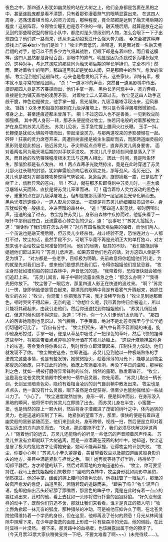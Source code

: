 夜色之中，那四道人影犹如幽灵般的站在大树之上，他们全身都是包裹在黑袍之中，甚至连脸庞都是看不清楚，只有着那弥漫着煞气的眼睛显露出来。
在这四人周身，还荡漾着相当惊人的灵力波动，那种程度，竟全部都是达到了融天境后期的程度！这般阵容，令得牧尘瞳孔也是忍不住的一缩，融天境后期，就算是放在之前见到的那些精锐型的冒险小队中，都绝对是头领级别的人物，怎么会眼下一下子出现四位？他们这一路而来，还从未主动招惹过什么强大势力癢。
�怎会被这种麻烦找上门来�br/>“你们是谁？！”牧尘声音低沉，冷喝道，若是面对着一名融天境后期的对手，他可以不费多少力气将其战胜，但眼下却是有着四位，而且看这模样，这四人显然都是身经百战，那眼中的煞气，明显是因为杀戮过多而堆积起来的，这种对手，与北苍灵院的那些同为融天境后期的学长学姐们，完全不同！然而，面对着牧尘的喝声，那四道黑影却是犹如未闻，只是那眼中的煞气，愈发的浓郁。
牧尘见到他们这般阵仗，心头也是愈发的沉下去，这些家伙，训练有素，根本就不是寻常的冒险团队。
“杀！”一道冰冷的声音，突然自一道黑影嘴中传出，旋即那四人竟是齐齐暴掠而出，他们手掌一握。
黑色长矛闪现手中，灵力奔腾，直接是化为铺天盖地的凌厉矛影。
对着牧尘二人笼罩过去。
牧尘见这四人动手这般干脆，神色也是微变，他手掌一握，黑光凝聚，九级浮屠塔浮现出来，迎风暴涨。
铛铛！众多矛影狠狠的暴刺在九级浮屠塔上，却只是令得浮屠塔微微颤动。
塔身之上，甚至连痕迹都未曾落下。
唰！不过这四人也不是善类，一见到牧尘防御强横。
其中两人身形一转，那矛头便是绕过牧尘，快若闪电般的对着那被牧尘护在身后的苏灵儿而去。
苏灵儿见状，玉手急忙握上腰间火红长鞭。
玉手一抖。
长鞭便是犹如火蟒般呼啸而出，带起滚滚灵力，与那两道攻来的矛影硬憾在一起。
砰砰！狂暴的灵力席卷开来，周遭巨树直接是被生生震断而去，而那两道幽灵般的黑影则是趁此掠出，贴近苏灵儿，矛尖带起点点寒芒，直奔苏灵儿周身要害。
面对着两名同为融天境后期的对手联手进攻。
苏灵儿几乎是顷刻间便是落入了下风，而且她的攻势狠辣程度根本无法与这两人相比。
因此一时间，竟是险象环生，那俏脸都是有点发白。
咻！两点森寒矛光陡然掠出，竟是在此时穿透了苏灵儿那火红长鞭的封锁，犹如奔雷般点向后者双肩之处，那等劲风，凌厉无匹。
苏灵儿也是被对方那狠辣攻势惊得气势锐减，急急后退，旋即娇躯一震，已是贴在了树干上，俏脸异常的苍白。
铛！不过，就在那矛影即将刺中苏灵儿时，一座九级浮屠塔从天而降，直接是将苏灵儿笼罩而进。
叮！蕴含着惊人灵力波动的黑色长矛，重重的点在那九级浮屠塔上，但却是被那荡漾的一层层黑色光晕化解而去。
黑色光塔迅速缩小，一道人影从旁掠出，一把便是将苏灵儿纤细腰肢揽进怀中，身形犹如狡兔一般掠出，冲进黑暗的森林中。
“追！”那四道人影见状，顿时厉喝出声，迅速的追了过去。
牧尘抱住苏灵儿，身形自森林中疾掠而过，他低头看了一眼怀中那俏脸苍白，还流露着心悸之色的少女，道：“没事吧？”苏灵儿摇摇头，道：“谢谢你了我们现在怎么办啊？”对方有四名融天境后期的强者，而他们两人，一个虽说也是融天境后期，但苏灵儿少经杀伐，战斗经验不足，恐怕连对方一人都打不过，牧尘的话，虽然手段不少，可眼下毕竟不再是光明正大的单打独斗，对方想来也不会给牧尘任何准备的时间。
他们的局势，极其的不妙。
“我们能拖到等姐姐他们赶过来吗？”苏灵儿低声道，如果苏萱他们也在的话，对方这四人倒是不足为惧了。
“对方都是一些老手，目标极为明确，先前故意将你姐姐他们引走，为的就是先对我们出手，想来他们是想抓住我们后，令得你姐姐他们投鼠忌器。
”牧尘身形犹如猎豹般的掠过森林中，声音低沉的道。
“我带着你，恐怕很快就会被他们追赶上来。
”苏灵儿闻言，眸子中顿时流露出焦急之色：“那怎么办啊？”“我得先把你放下。
”牧尘瞥了一眼后方，那里四道人影正在快速的追过来。
“啊？”苏灵儿一愣，旋即俏脸便是雪白起来，那漂亮的眼睛中竟是有着雾气升腾起来，她抓住牧尘的衣衫：“牧尘，你混蛋！你把我放下来，我才没稀罕你救！”牧尘见到她那面色，顿时哭笑不得起来，无奈的道：“你想什么呢，我带着你终归会被追上，所以只能将其藏起来，由我引走他们，然后你迅速找到你姐姐他们。
”苏灵儿俏脸通红，但这时候也顾不得这些，急道：“不行，你一个人引走他们太危险了。
”那四人的厉害她刚刚也见识过，煞气腾腾，下手狠毒，绝对不是北苍灵院里与学长学姐们切磋时可比了。
“我自有分寸。
”牧尘摇摇头，语气中有着不容置疑的味道，旋即他身形掠过，手掌一吸，便是从草丛中吸过了一把绿色的草叶，然后飞快的捏碎这些草叶，将那些带着点点异味的草汁洒在苏灵儿娇躯上。
“这些汁液能掩盖你身上的味道，等会我会将你丢出去，到时候你立即潜藏起来，压制住灵力波动，他们就发现不了你。
”牧尘做完这些，立即说道。
苏灵儿见到他以一种极端熟练的手法做完这些事情，也是有些发愣，她微微抬头，趁着薄薄的月光下，能够见到牧尘那俊逸的脸庞，只不过此时的他，脸庞上布满着冷冽，再没了平日的温和，那种锐利之色，犹如一柄被打磨得异常锋利的长剑，悄然的露鞘，散发着锋芒。
“牧尘，这是我在北苍灵院灵值殿中换来的一柄中品灵器，你先用着。
”苏灵儿取出一柄长剑，长剑呈现暗青色彩，隐约有着相当凌厉的剑气自剑鞘中散发出来。
牧尘也是点点头，他一直没有什么灵器，眼下虽然是仓促获得，但至少也能勉强增加一些战斗力了。
“小心了。
”牧尘速度陡然加快，身形一转，便是斜冲而出，在身形没入黑暗的瞬间，他将怀中的苏灵儿立即抛了出去。
而苏灵儿身在半空，小蛮腰一扭，也是悄然的掠上一颗大树，然后将身子潜藏进了茂密的树叶之中，体内运转的灵力，也是迅速的压制了下来。
她紧张的望着下方，那里，很快的便是有着四道幽灵般的黑影紧随而至，他们来到此处，身形微顿，视线一扫，然后便是立即对着牧尘远去的方向追杀而去。
“快点，那边要拖不住了，我们必须尽快解决掉这两人！”随着他们的远去，苏灵儿还能隐约的听见一些低沉的声音顺着风声传来。
苏灵儿并没有立即就跃下大树逃离，而是一直潜藏在茂密的树叶中，她知道，牧尘这是冒了极大的危险方才让得她安全，她可不能再莽撞，让得牧尘的计划失败。
“牧尘，你要小心啊！”苏灵儿小拳头紧握着，美目望着牧尘以及那四道幽灵般身影消失的地方，美目中满是紧张与担忧之色。
唰！她再度等待了好半晌，待得终于一切都平静后，方才矫健的跃下，然后对着营地的方向迅速掠去。
“牧尘，你可要坚持住，我马上去找姐姐他们来救你！”幽暗的森林中，牧尘身形犹如阴影中黑豹，悄然掠过，他的手掌，缓缓的握上腰间的青色长剑，他视线瞥了一眼后方，那里的破风声愈发的急促，四道黑影，若隐若现的追踪而来。
“跟来了吗？”牧尘轻声自语，旋即他伸出舌头轻轻舔了舔嘴唇，那黑色的眸子中，竟是在此时有着一点点的猩红涌出来，此时的他，看上去犹如一头即将进行扑食的凶狠豺狼。
“好久没有这样的动手了，既然你们穷追不舍，那就让我们来看看，谁才是真正的猎人吧！”牧尘唇角掀起一抹亢奋的弧度，那种猎杀的冲动，可是被他压抑许久了啊，在北苍灵院他得维持着一个学员的身份，但在这里，他却再没了任何的顾忌！月光从林间缝隙中照耀下来，在少年那俊逸的面庞上形成一片有些森冷的光弧，他的侧脸，在此时显得一片漠然。
接下来，那灵路中的血祸者，也该展露出属于他的獠牙了。
（今天月票33票大家伙稍微支持一下吧，不要太难看了啊~~~）(未完待续……)。
